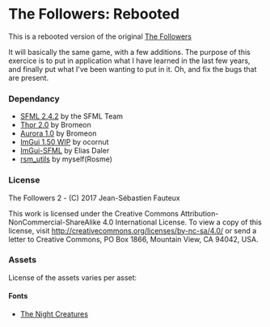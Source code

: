 # The Followers: Rebooted

This is a rebooted version of the original [The Followers](https://github.com/Rosme/the-followers)

It will basically the same game, with a few additions. The purpose of this exercice is to put in application what I have learned in the last few years, and finally put what I've been wanting to put in it. Oh, and fix the bugs that are present.

### Dependancy

* [SFML 2.4.2](https://github.com/SFML/SFML) by the SFML Team
* [Thor 2.0](https://github.com/Bromeon/Thor) by Bromeon
* [Aurora 1.0](https://github.com/Bromeon/Aurora) by Bromeon
* [ImGui 1.50 WIP](https://github.com/ocornut/imgui) by ocornut
* [ImGui-SFML](https://github.com/eliasdaler/imgui-sfml) by Elias Daler
* [rsm_utils](https://github.com/Rosme/rsm_utils) by myself(Rosme)

### License

The Followers 2 - (C) 2017 Jean-Sébastien Fauteux 

This work is licensed under the Creative Commons Attribution-NonCommercial-ShareAlike 4.0 International License. To view a copy of this license, visit http://creativecommons.org/licenses/by-nc-sa/4.0/ or send a letter to Creative Commons, PO Box 1866, Mountain View, CA 94042, USA.

### Assets

License of the assets varies per asset:

#### Fonts
* [The Night Creatures](http://www.dafont.com/the-night-creatures.font)
